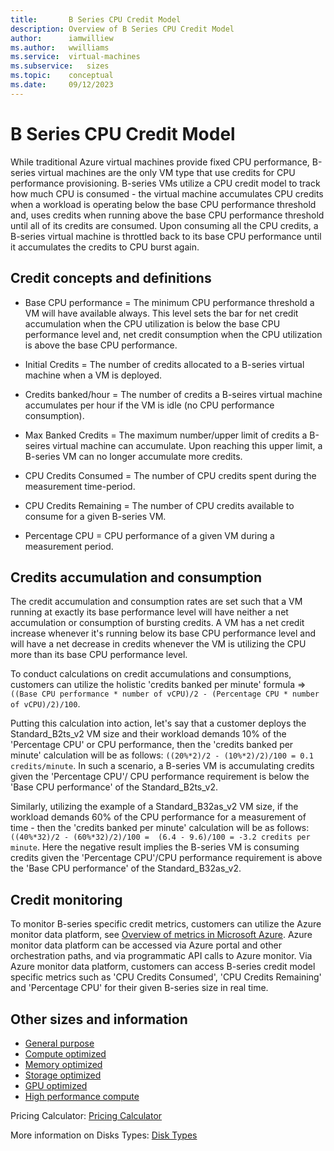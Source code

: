 ```yaml
---
title:       B Series CPU Credit Model
description: Overview of B Series CPU Credit Model
author:      iamwilliew 
ms.author:   wwilliams 
ms.service:  virtual-machines
ms.subservice:   sizes
ms.topic:    conceptual
ms.date:     09/12/2023
---
```


# B Series CPU Credit Model

While traditional Azure virtual machines provide fixed CPU performance, B-series virtual machines are the only VM type that use credits for CPU performance provisioning. B-series VMs utilize a CPU credit model to track how much CPU is consumed - the virtual machine accumulates CPU credits when a workload is operating below the base CPU performance threshold and, uses credits when running above the base CPU performance threshold until all of its credits are consumed. Upon consuming all the CPU credits, a B-series virtual machine is throttled back to its base CPU performance until it accumulates the credits to CPU burst again.

## Credit concepts and definitions 
- Base CPU performance = The minimum CPU performance threshold a VM will have available always. This level sets the bar for net credit accumulation when the CPU utilization is below the base CPU performance level and, net credit consumption when the CPU utilization is above the base CPU performance. 

- Initial Credits = The number of credits allocated to a B-series virtual machine when a VM is deployed. 

- Credits banked/hour = The number of credits a B-seires virtual machine accumulates per hour if the VM is idle (no CPU performance consumption). 

- Max Banked Credits = The maximum number/upper limit of credits a B-seires virtual machine can accumulate. Upon reaching this upper limit, a B-series VM can no longer accumulate more credits.    

- CPU Credits Consumed = The number of CPU credits spent during the measurement time-period.

- CPU Credits Remaining = The number of CPU credits available to consume for a given B-series VM.

- Percentage CPU = CPU performance of a given VM during a measurement period. 


## Credits accumulation and consumption
The credit accumulation and consumption rates are set such that a VM running at exactly its base performance level will have neither a net accumulation or consumption of bursting credits. A VM has a net credit increase whenever it's running below its base CPU performance level and will have a net decrease in credits whenever the VM is utilizing the CPU more than its base CPU performance level.

To conduct calculations on credit accumulations and consumptions, customers can utilize the holistic 'credits banked per minute' formula => 
`((Base CPU performance * number of vCPU)/2 - (Percentage CPU * number of vCPU)/2)/100`.  

Putting this calculation into action, let's say that a customer deploys the Standard_B2ts_v2 VM size and their workload demands 10% of the 'Percentage CPU' or CPU performance, then the 'credits banked per minute' calculation will be as follows: `((20%*2)/2 - (10%*2)/2)/100 = 0.1 credits/minute`. In such a scenario, a B-series VM is accumulating credits given the 'Percentage CPU'/ CPU performance requirement is below the 'Base CPU performance' of the Standard_B2ts_v2. 

Similarly, utilizing the example of a Standard_B32as_v2 VM size, if the workload demands 60% of the CPU performance for a measurement of time - then the 'credits banked per minute' calculation will be as follows: `((40%*32)/2 - (60%*32)/2)/100 =  (6.4 - 9.6)/100 = -3.2 credits per minute`. Here the negative result implies the B-series VM is consuming credits given the 'Percentage CPU'/CPU performance requirement is above the 'Base CPU performance' of the Standard_B32as_v2.  
 

## Credit monitoring
To monitor B-series specific credit metrics, customers can utilize the Azure monitor data platform, see [Overview of metrics in Microsoft Azure](../articles/azure-monitor/data-platform.md). Azure monitor data platform can be accessed via Azure portal and other orchestration paths, and via programmatic API calls to Azure monitor.
Via Azure monitor data platform, customers can access B-series credit model specific metrics such as 'CPU Credits Consumed', 'CPU Credits Remaining' and 'Percentage CPU' for their given B-series size in real time.  


## Other sizes and information

- [General purpose](../sizes-general.md)
- [Compute optimized](../sizes-compute.md)
- [Memory optimized](../sizes-memory.md)
- [Storage optimized](../sizes-storage.md)
- [GPU optimized](../sizes-gpu.md)
- [High performance compute](../sizes-hpc.md)

Pricing Calculator: [Pricing Calculator](https://azure.microsoft.com/pricing/calculator/)

More information on Disks Types: [Disk Types](../disks-types.md#ultra-disks)
